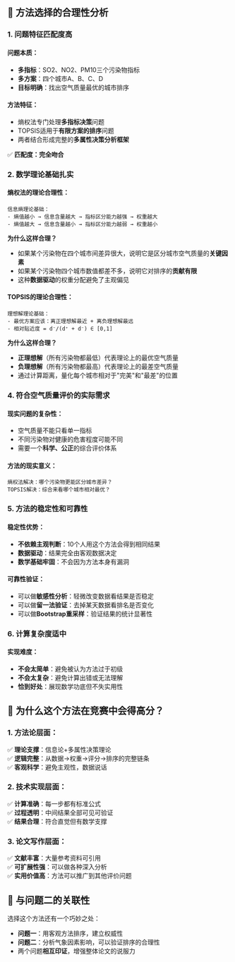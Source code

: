 ## 🎯 **方法选择的合理性分析**

### **1. 问题特征匹配度高**

#### **问题本质**：

-   **多指标**：SO2、NO2、PM10三个污染物指标
-   **多方案**：四个城市A、B、C、D
-   **目标明确**：找出空气质量最优的城市排序

#### **方法特征**：

-   熵权法专门处理**多指标决策**问题
-   TOPSIS适用于**有限方案的排序**问题
-   两者结合形成完整的**多属性决策分析框架**

✅ **匹配度：完全吻合**

### **2. 数学理论基础扎实**

#### **熵权法的理论合理性**：

```
信息熵理论基础：
- 熵值越小 → 信息含量越大 → 指标区分能力越强 → 权重越大
- 熵值越大 → 信息含量越小 → 指标区分能力越弱 → 权重越小
```

**为什么这样合理？**

-   如果某个污染物在四个城市间差异很大，说明它是区分城市空气质量的**关键因素**
-   如果某个污染物四个城市数值都差不多，说明它对排序的**贡献有限**
-   这种**数据驱动**的权重分配避免了主观偏见

#### **TOPSIS的理论合理性**：

```
理想解理论基础：
- 最优方案应该：离正理想解最近 + 离负理想解最远
- 相对贴近度 = d⁻/(d⁺ + d⁻) ∈ [0,1]
```

**为什么这样合理？**

-   **正理想解**（所有污染物都最低）代表理论上的最优空气质量
-   **负理想解**（所有污染物都最高）代表理论上的最差空气质量
-   通过计算距离，量化每个城市相对于"完美"和"最差"的位置


### **4. 符合空气质量评价的实际需求**

#### **现实问题的复杂性**：

-   空气质量不能只看单一指标
-   不同污染物对健康的危害程度可能不同
-   需要一个**科学、公正**的综合评价体系

#### **方法的现实意义**：

```
熵权法解决：哪个污染物更能区分城市差异？
TOPSIS解决：综合来看哪个城市相对最优？
```

### **5. 方法的稳定性和可靠性**

#### **稳定性优势**：

-   **不依赖主观判断**：10个人用这个方法会得到相同结果
-   **数据驱动**：结果完全由客观数据决定
-   **数学基础牢固**：不会因为方法本身有漏洞

#### **可靠性验证**：

-   可以做**敏感性分析**：轻微改变数据看结果是否稳定
-   可以做**留一法验证**：去掉某天数据看排名是否变化
-   可以做**Bootstrap重采样**：验证结果的统计显著性

### **6. 计算复杂度适中**

#### **实现难度**：

-   **不会太简单**：避免被认为方法过于初级
-   **不会太复杂**：避免计算出错或无法理解
-   **恰到好处**：展现数学功底但不失实用性

## 🎯 **为什么这个方法在竞赛中会得高分？**

### **1. 方法论层面**：

✅ **理论支撑**：信息论+多属性决策理论  
✅ **逻辑完整**：从数据→权重→评分→排序的完整链条  
✅ **客观科学**：避免主观性，数据说话

### **2. 技术实现层面**：

✅ **计算准确**：每一步都有标准公式  
✅ **过程透明**：中间结果全部可见可验证  
✅ **结果合理**：符合直觉但有数学支撑

### **3. 论文写作层面**：

✅ **文献丰富**：大量参考资料可引用  
✅ **可扩展性强**：可以做各种深入分析  
✅ **实用价值高**：方法可以推广到其他评价问题

## 🔄 **与问题二的关联性**

选择这个方法还有一个巧妙之处：

-   **问题一**：用客观方法排序，建立权威性
-   **问题二**：分析气象因素影响，可以验证排序的合理性
-   两个问题**相互印证**，增强整体论文的说服力
<!--stackedit_data:
eyJoaXN0b3J5IjpbMTcxOTE4ODkwMywxNDk3MDQ0ODQyXX0=
-->